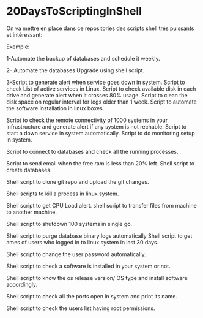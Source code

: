 # 20DaysToScriptingInShell

On va mettre en place dans ce repositories des scripts shell trés puissants et intéressant:

Exemple:

1-Automate the backup of databases and schedule it weekly.

2- Automate the databases Upgrade using shell script.

3-Script to generate alert when service goes down in system.
Script to check List of active services in Linux.
Script to check available disk in each drive and generate alert when it crosses 80% usage.
Script to clean the disk space on regular interval for logs older than 1 week.
Script to automate the software installation in linux boxes.

Script to check the remote connectivity of 1000 systems in your infrastructure and generate alert if any system is not rechable.
Script to start a down service in system automatically.
Script to do monitoring setup in system.

Script to connect to databases and check all the running processes.

Script to send email when the free ram is less than 20% left.
Shell script to create databases.

Shell script to clone git repo and upload the git changes.

Shell scripts to kill a process in linux system.

Shell script to get CPU Load alert.
shell script to transfer files from machine to another machine.

Shell script to shutdown 100 systems in single go.

Shell script to purge database binary logs automatically
 Shell script to get ames of users who logged in to linux system in last 30 days.
 
 Shell script to change the user password  automatically.
 
 Shell script to check a software is installed in your system or not.
 
 Shell script to know the os release version/ OS type and install software accordingly.
 
 Shell script to check all the ports open in system and print its name.
 
 Shell script to check the users list having root permissions.
